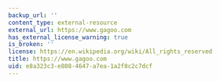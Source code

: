 ```yaml
---
backup_url: ''
content_type: external-resource
external_url: https://www.gagoo.com
has_external_license_warning: true
is_broken: ''
license: https://en.wikipedia.org/wiki/All_rights_reserved
title: https://www.gagoo.com
uid: e8a323c3-e808-4647-a7ea-1a2f8c2c7dcf
---
```

